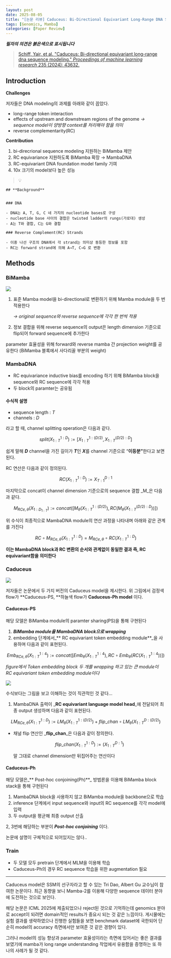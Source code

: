```yaml
---
layout: post
date: 2025-08-05
title: "[논문 리뷰] Caduceus: Bi-Directional Equivariant Long-Range DNA Sequence Modeling"
tags: [Genomics, Mamba]
categories: [Paper Review]
---
```


<span class="notion-red">_**필자의 의견은 붉은색으로 표시됩니다**_</span>


> [Schiff, Yair, et al. "Caduceus: Bi-directional equivariant long-range dna sequence modeling." ](https://pmc.ncbi.nlm.nih.gov/articles/PMC12189541/)[_Proceedings of machine learning research_](https://pmc.ncbi.nlm.nih.gov/articles/PMC12189541/)[ 235 (2024): 43632.](https://pmc.ncbi.nlm.nih.gov/articles/PMC12189541/)



## Introduction


**Challenges**


저자들은 DNA modeling의 과제를 아래와 같이 꼽았다.

- long-range token interaction
- effects of upstream and downstream regions of the genome 
_→ sequence model이 양방향 context를 처리해야 함을 의미_
- reverse complementarity(RC)

**Contribution**

1. bi-direcrional sequence modeling 지원하는 BiMamba 제안
1. RC equivariance 지원하도록 BiMamba 확장 → MambaDNA
1. RC-equivariant DNA foundation model family 기여
1. 10x 크기의 model보다 높은 성능

> 💡 


	## **Background**


	### DNA

	- DNA는 A, T, G, C 네 가지의 nucleotide bases로 구성
	- nucleotide base 사이의 결합은 twisted ladder의 rungs(가로대) 생성
	- A는 T와 결합, C는 G와 결합

	### Reverse Complement(RC) Strands

	- 이중 나선 구조의 DNA에서 각 strand는 의미상 동등한 정보를 포함
	- RC는 forward strand에 의해 A→T, C→G 로 변환


## Methods



### BiMamba


![](https://prod-files-secure.s3.us-west-2.amazonaws.com/542b861c-36a8-4051-84e5-8804b6728dba/2c247d59-7815-4980-99f0-8f0d21f445a7/image.png?X-Amz-Algorithm=AWS4-HMAC-SHA256&X-Amz-Content-Sha256=UNSIGNED-PAYLOAD&X-Amz-Credential=ASIAZI2LB4663342SGCD%2F20250820%2Fus-west-2%2Fs3%2Faws4_request&X-Amz-Date=20250820T190118Z&X-Amz-Expires=3600&X-Amz-Security-Token=IQoJb3JpZ2luX2VjEJL%2F%2F%2F%2F%2F%2F%2F%2F%2F%2FwEaCXVzLXdlc3QtMiJHMEUCIEd8W5EXMrUMSBf%2BagBpXDx3Pnh6YXspaLKJ4py8yXD8AiEAuHPSHvdGbLU%2FAvJxbJeDaf8nxQQqyEq05jJWpL8nZKgqiAQI2%2F%2F%2F%2F%2F%2F%2F%2F%2F%2F%2FARAAGgw2Mzc0MjMxODM4MDUiDFljzHKckqoU6D1ETCrcA7XGVsVQj7hYsV0%2BuOBDL2%2F1wuANtgrJXiUtRFZGfGzqBHiSoArgXK8n9C7sCIlddEy07VJNt6Sx2NE53Qp81Rtl24nXu7vqHqHOlXVRPRY4Z1h%2BeFUEG%2FDvslE6u%2FntVqhVWDP5kFdcCPSpZbwnKIOhqLenxhAM7Ri%2FkdDhKKm98GDZbhTqmbU7HdLvyuRaYThW9Hofn6ct6a8So58Wre2nYoZd6Z9RRuJRcmG7Q0BOR%2B1Obv8yImQJHWCPHyr9zN0jk1Vr4J1Z25y2alXaiSgo02AE%2FeAw0j%2B62GsQSK1OEy79xIXlAJWZHnNqdSaI3TVAALOXwnumEmh%2F8MO%2FEJy4YVG5pQFCvg82QkFdCsTwIpxe8KmNV%2FLHvTWUwaEa9pu%2BLQ%2B7BhOG14wNQSoZAmz2vF%2Fx7soELpvo22UW21uc9z9d3hPU3ZeobZEZjpH2KxyVOHw7wrq36r8FBEv3ravbnspKh7%2F8u3o6hm2YSUq1F76B07tOuDCuto6Kba2gVmz%2FEI0J%2FTk%2B2Jk7MaFBgb8edfS11%2FJBZ%2BmxB1Iqr54SCk6FeusDIDr4R81kGuoWU03JDLT9B0KSVwjeNdAgo%2BLZvvnH2K%2B2%2BXl4bO%2B0MJSjBhiTT4S1et%2ByQiQuMMKWmMUGOqUB09zjoMHQrEuIwr7EEOGAKX7Vxl4oVd789QQwn5Kff272pax9jut1qrQxpHUQcvTgI5XdDGfj69tLFoPBD3QaNv7Lktv3XxtYFk0lkdpnxCHnBe29JKmaV%2BGvdW4ciyiINJpdR%2BFvqOIKkk8zA26dyKm76wHAxuss%2BqpAQm%2FkFNaglMkCULsOW%2BkFNyOcDSKI6MJA2AFuS3nyUIP0f3Kk61bDCAa4&X-Amz-Signature=e42889158fe283bc865a9e4c69ccca888aa33a05a5af47ac5d3497ac73342eb7&X-Amz-SignedHeaders=host&x-amz-checksum-mode=ENABLED&x-id=GetObject)

1. 표준 Mamba model을 bi-directional로 변환하기 위해 Mamba module을 두 번 적용한다

	_→ original sequence와 reverse sequence에 각각 한 번씩 적용_

1. 정보 결합을 위해 reverse sequence의 output은 length dimension 기준으로 flip되어 forward sequence에 추가한다

parameter 효율성을 위해 forward와 reverse mamba 간 projection weight를 공유한다 (BiMamba 블록에서 사다리꼴 부분의 weight)



### MambaDNA

- RC equivariance inductive bias를 encoding 하기 위해 BiMamba block을 sequence와 RC sequence에 각각 적용
- 두 block의 paramter는 공유됨


#### 수식적 설명

- sequence length : _T_
- channels : _D_

라고 할 때,  channel splitting operation은 다음과 같다.


$$
split(X^{1:D}_{1:T}):=[X^{1:(D/2)}_{1:T},X^{(D/2):D}_{1:T}]
$$


<span class="notion-red">쉽게 말해 </span><span class="notion-red">_**D**_</span><span class="notion-red"> channel을 가진 길이가 </span><span class="notion-red">_**T**_</span><span class="notion-red">인 </span><span class="notion-red">_**X**_</span><span class="notion-red">를 channel 기준으로 “</span><span class="notion-red">**이등분”**</span><span class="notion-red">한다고 보면 된다.</span>


RC 연산은 다음과 같이 정의된다.


$$
RC(X^{1:D}_{1:T}):=X^{D:1}_{T:1}
$$


마지막으로 concat이 channel dimension 기준으로의 sequence 결합 _M_은 다음과 같다.


$$
M_{RCe,\theta}(X_{1:D_{1:T}}):=concat([M_{\theta}(X^{1:(D/2)}_{1:T}),RC(M_{\theta}(X^{(D/2):D}_{1:T}))])
$$


위 수식이 최종적으로 MambaDNA module의 연산 과정을 나타내며 아래와 같은 관계를 가진다


$$
RC\circ M_{RCe,\theta}(X^{1:D}_{1:T}) = M_{RCe,\theta} \circ RC(X^{1:D}_{1:T})
$$


**이는 MambaDNA block과 RC 변환의 순서와 관계없이 동일한 결과 즉, RC equivariant함을 의미한다**



### Caduceus


![](https://prod-files-secure.s3.us-west-2.amazonaws.com/542b861c-36a8-4051-84e5-8804b6728dba/f94a60d7-8145-473b-aef9-7c68d3ec604a/image.png?X-Amz-Algorithm=AWS4-HMAC-SHA256&X-Amz-Content-Sha256=UNSIGNED-PAYLOAD&X-Amz-Credential=ASIAZI2LB4663342SGCD%2F20250820%2Fus-west-2%2Fs3%2Faws4_request&X-Amz-Date=20250820T190119Z&X-Amz-Expires=3600&X-Amz-Security-Token=IQoJb3JpZ2luX2VjEJL%2F%2F%2F%2F%2F%2F%2F%2F%2F%2FwEaCXVzLXdlc3QtMiJHMEUCIEd8W5EXMrUMSBf%2BagBpXDx3Pnh6YXspaLKJ4py8yXD8AiEAuHPSHvdGbLU%2FAvJxbJeDaf8nxQQqyEq05jJWpL8nZKgqiAQI2%2F%2F%2F%2F%2F%2F%2F%2F%2F%2F%2FARAAGgw2Mzc0MjMxODM4MDUiDFljzHKckqoU6D1ETCrcA7XGVsVQj7hYsV0%2BuOBDL2%2F1wuANtgrJXiUtRFZGfGzqBHiSoArgXK8n9C7sCIlddEy07VJNt6Sx2NE53Qp81Rtl24nXu7vqHqHOlXVRPRY4Z1h%2BeFUEG%2FDvslE6u%2FntVqhVWDP5kFdcCPSpZbwnKIOhqLenxhAM7Ri%2FkdDhKKm98GDZbhTqmbU7HdLvyuRaYThW9Hofn6ct6a8So58Wre2nYoZd6Z9RRuJRcmG7Q0BOR%2B1Obv8yImQJHWCPHyr9zN0jk1Vr4J1Z25y2alXaiSgo02AE%2FeAw0j%2B62GsQSK1OEy79xIXlAJWZHnNqdSaI3TVAALOXwnumEmh%2F8MO%2FEJy4YVG5pQFCvg82QkFdCsTwIpxe8KmNV%2FLHvTWUwaEa9pu%2BLQ%2B7BhOG14wNQSoZAmz2vF%2Fx7soELpvo22UW21uc9z9d3hPU3ZeobZEZjpH2KxyVOHw7wrq36r8FBEv3ravbnspKh7%2F8u3o6hm2YSUq1F76B07tOuDCuto6Kba2gVmz%2FEI0J%2FTk%2B2Jk7MaFBgb8edfS11%2FJBZ%2BmxB1Iqr54SCk6FeusDIDr4R81kGuoWU03JDLT9B0KSVwjeNdAgo%2BLZvvnH2K%2B2%2BXl4bO%2B0MJSjBhiTT4S1et%2ByQiQuMMKWmMUGOqUB09zjoMHQrEuIwr7EEOGAKX7Vxl4oVd789QQwn5Kff272pax9jut1qrQxpHUQcvTgI5XdDGfj69tLFoPBD3QaNv7Lktv3XxtYFk0lkdpnxCHnBe29JKmaV%2BGvdW4ciyiINJpdR%2BFvqOIKkk8zA26dyKm76wHAxuss%2BqpAQm%2FkFNaglMkCULsOW%2BkFNyOcDSKI6MJA2AFuS3nyUIP0f3Kk61bDCAa4&X-Amz-Signature=80f5fe2a13e886619e6c515cedf4c53845cd8632bbf04401f744e96eb9a6d2bb&X-Amz-SignedHeaders=host&x-amz-checksum-mode=ENABLED&x-id=GetObject)


저자들은 논문에서 두 가지 버전의 Caduceus model을 제시한다. 위 그림에서 검정색 flow가 **Caduceus-PS, **하늘색 flow가 **Caduceus-Ph model** 이다.



#### Caduceus-PS


해당 모델은 BiMamba module의 paramter sharing(PS)을 통해 구현된다

1. _**BiMamba module을 MambaDNA block으로 wrapping**_
1. embedding 단계에서_** RC equivariant token embedding module**_을 사용하며 다음과 같이 표현된다.

$$
Emb_{RCe,\theta}(X^{1:4}_{1:T}):=concat([Emb_{\theta}(X^{1:4}_{1:T}),RC \circ Emb_{\theta}(RC(X^{1:4}_{1:T}))])
$$


_figure에서 Token embedding block 두 개를 wrapping 하고 있는 큰 module이 RC equivariant token embedding module이다_


![](https://prod-files-secure.s3.us-west-2.amazonaws.com/542b861c-36a8-4051-84e5-8804b6728dba/b175e4da-71eb-4e91-8c23-a06dabe673c9/image.png?X-Amz-Algorithm=AWS4-HMAC-SHA256&X-Amz-Content-Sha256=UNSIGNED-PAYLOAD&X-Amz-Credential=ASIAZI2LB4663342SGCD%2F20250820%2Fus-west-2%2Fs3%2Faws4_request&X-Amz-Date=20250820T190119Z&X-Amz-Expires=3600&X-Amz-Security-Token=IQoJb3JpZ2luX2VjEJL%2F%2F%2F%2F%2F%2F%2F%2F%2F%2FwEaCXVzLXdlc3QtMiJHMEUCIEd8W5EXMrUMSBf%2BagBpXDx3Pnh6YXspaLKJ4py8yXD8AiEAuHPSHvdGbLU%2FAvJxbJeDaf8nxQQqyEq05jJWpL8nZKgqiAQI2%2F%2F%2F%2F%2F%2F%2F%2F%2F%2F%2FARAAGgw2Mzc0MjMxODM4MDUiDFljzHKckqoU6D1ETCrcA7XGVsVQj7hYsV0%2BuOBDL2%2F1wuANtgrJXiUtRFZGfGzqBHiSoArgXK8n9C7sCIlddEy07VJNt6Sx2NE53Qp81Rtl24nXu7vqHqHOlXVRPRY4Z1h%2BeFUEG%2FDvslE6u%2FntVqhVWDP5kFdcCPSpZbwnKIOhqLenxhAM7Ri%2FkdDhKKm98GDZbhTqmbU7HdLvyuRaYThW9Hofn6ct6a8So58Wre2nYoZd6Z9RRuJRcmG7Q0BOR%2B1Obv8yImQJHWCPHyr9zN0jk1Vr4J1Z25y2alXaiSgo02AE%2FeAw0j%2B62GsQSK1OEy79xIXlAJWZHnNqdSaI3TVAALOXwnumEmh%2F8MO%2FEJy4YVG5pQFCvg82QkFdCsTwIpxe8KmNV%2FLHvTWUwaEa9pu%2BLQ%2B7BhOG14wNQSoZAmz2vF%2Fx7soELpvo22UW21uc9z9d3hPU3ZeobZEZjpH2KxyVOHw7wrq36r8FBEv3ravbnspKh7%2F8u3o6hm2YSUq1F76B07tOuDCuto6Kba2gVmz%2FEI0J%2FTk%2B2Jk7MaFBgb8edfS11%2FJBZ%2BmxB1Iqr54SCk6FeusDIDr4R81kGuoWU03JDLT9B0KSVwjeNdAgo%2BLZvvnH2K%2B2%2BXl4bO%2B0MJSjBhiTT4S1et%2ByQiQuMMKWmMUGOqUB09zjoMHQrEuIwr7EEOGAKX7Vxl4oVd789QQwn5Kff272pax9jut1qrQxpHUQcvTgI5XdDGfj69tLFoPBD3QaNv7Lktv3XxtYFk0lkdpnxCHnBe29JKmaV%2BGvdW4ciyiINJpdR%2BFvqOIKkk8zA26dyKm76wHAxuss%2BqpAQm%2FkFNaglMkCULsOW%2BkFNyOcDSKI6MJA2AFuS3nyUIP0f3Kk61bDCAa4&X-Amz-Signature=057ba5a6ad703a401c32effa97bdb4abd0fbe1aecd6d7867c8ac113e3fe1e22e&X-Amz-SignedHeaders=host&x-amz-checksum-mode=ENABLED&x-id=GetObject)


<span class="notion-red">수식보다는 그림을 보고 이해하는 것이 직관적인 것 같다…</span>

1. MambaDNA 출력이 _**RC equivariant language model head**_에 전달되어 최종 output 생성하며 다음과 같이 표현된다.

$$
LM_{RCe,\theta}(X^{1:D}_{1:T}):= LM_{\theta}(X^{1:(D/2)}_{1:T})+flip\_chan\circ LM_{\theta}(X^{D:(D/2)}_{1:T})
$$

- 채널 flip 연산인 _**flip\_chan**_은 다음과 같이 정의한다.

	$$
	flip\_chan(X^{1:D}_{1:T}):=(X^{D:1}_{1:T})
	$$


	말 그대로 channel dimension만 뒤집어주는 연산이다



#### Caduceus-Ph


해당 모델은_** Post-hoc conjoining(Ph)**_ 방법론을 이용해 BiMamba block stack을 통해 구현된다

1. MambaDNA block을 사용하지 않고 BiMamba module을 backbone으로 학습
1. inference 단계에서 input sequence와 input의 RC sequence를 각각 model에 입력
1. 두 output을 평균해 최종 output 산출

2, 3번에 해당하는 부분이 _**Post-hoc conjoining**_ 이다.


<span class="notion-red">논문에 설명이 구체적으로 되어있지는 않다..</span>



### Train

- 두 모델 모두 pretrain 단계에서 MLM을 이용해 학습
- Caduceus-Ph의 경우 RC sequence 학습을 위한 augmentation 필요

---


<span class="notion-red">Caduceus model은 SSM의 선구자라고 할 수 있는 Tri Dao, Albert Gu 교수님이 참여한 논문이다. 최근 동향을 보니 Mamba-2를 이용해 다양한 sequence 데이터 분야에 도전하는 것으로 보인다.</span>


<span class="notion-red">해당 논문은 ICML 2025에 제출되었으나 reject된 것으로 기억하는데 genomics 분야로 accept이 되려면 domain적인 results가 중요시 되는 것 같은 느낌이다. 게시물에는 실험 결과를 생략하였으나 진행한 실험들을 보면 benchmark dataset에 국한되어 단순히 model의 accuracy 측면에서만 보여준 것 같은 경향이 있다.</span>


<span class="notion-red">그러나 model의 성능 향상과 parameter 효율성이라는 측면에 있어서는 좋은 결과를 보였기에 mamba가 long range understanding 작업에서 유용함을 증명하는 또 하나의 사례가 될 것 같다.</span>

